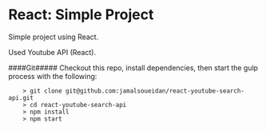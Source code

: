 # React: Simple Project

Simple project using React.

Used Youtube API (React).


####Git#####
Checkout this repo, install dependencies, then start the gulp process with the following:

```
	> git clone git@github.com:jamalsoueidan/react-youtube-search-api.git
	> cd react-youtube-search-api
	> npm install
	> npm start
```
